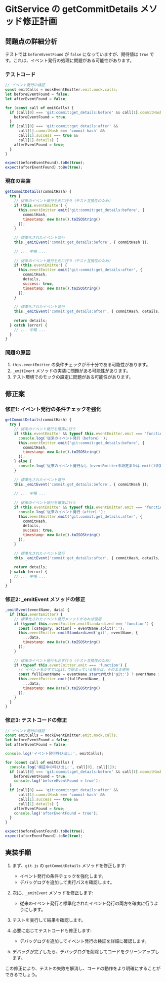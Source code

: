 # GitService の getCommitDetails メソッド修正計画

## 問題点の詳細分析

テストでは `beforeEventFound` が `false` になっていますが、期待値は `true` です。これは、イベント発行の処理に問題がある可能性があります。

### テストコード

```javascript
// イベント発行の検証
const emitCalls = mockEventEmitter.emit.mock.calls;
let beforeEventFound = false;
let afterEventFound = false;

for (const call of emitCalls) {
  if (call[0] === 'git:commit:get_details:before' && call[1].commitHash === 'commit-hash') {
    beforeEventFound = true;
  }
  if (call[0] === 'git:commit:get_details:after' &&
      call[1].commitHash === 'commit-hash' &&
      call[1].success === true &&
      call[1].details) {
    afterEventFound = true;
  }
}

expect(beforeEventFound).toBe(true);
expect(afterEventFound).toBe(true);
```

### 現在の実装

```javascript
getCommitDetails(commitHash) {
  try {
    // 従来のイベント発行を先に行う（テスト互換性のため）
    if (this.eventEmitter) {
      this.eventEmitter.emit('git:commit:get_details:before', {
        commitHash,
        timestamp: new Date().toISOString()
      });
    }
    
    // 標準化されたイベント発行
    this._emitEvent('commit:get_details:before', { commitHash });
    
    // ... 中略 ...
    
    // 従来のイベント発行を先に行う（テスト互換性のため）
    if (this.eventEmitter) {
      this.eventEmitter.emit('git:commit:get_details:after', {
        commitHash,
        details,
        success: true,
        timestamp: new Date().toISOString()
      });
    }
    
    // 標準化されたイベント発行
    this._emitEvent('commit:get_details:after', { commitHash, details, success: true });
    
    return details;
  } catch (error) {
    // ... 中略 ...
  }
}
```

### 問題の原因

1. `this.eventEmitter` の条件チェックが不十分である可能性があります。
2. `_emitEvent` メソッドの実装に問題がある可能性があります。
3. テスト環境でのモックの設定に問題がある可能性があります。

## 修正案

### 修正1: イベント発行の条件チェックを強化

```javascript
getCommitDetails(commitHash) {
  try {
    // 従来のイベント発行を確実に行う
    if (this.eventEmitter && typeof this.eventEmitter.emit === 'function') {
      console.log('従来のイベント発行（before）');
      this.eventEmitter.emit('git:commit:get_details:before', {
        commitHash,
        timestamp: new Date().toISOString()
      });
    } else {
      console.log('従来のイベント発行なし（eventEmitter未設定または.emit()未実装）');
    }
    
    // 標準化されたイベント発行
    this._emitEvent('commit:get_details:before', { commitHash });
    
    // ... 中略 ...
    
    // 従来のイベント発行を確実に行う
    if (this.eventEmitter && typeof this.eventEmitter.emit === 'function') {
      console.log('従来のイベント発行（after）');
      this.eventEmitter.emit('git:commit:get_details:after', {
        commitHash,
        details,
        success: true,
        timestamp: new Date().toISOString()
      });
    }
    
    // 標準化されたイベント発行
    this._emitEvent('commit:get_details:after', { commitHash, details, success: true });
    
    return details;
  } catch (error) {
    // ... 中略 ...
  }
}
```

### 修正2: _emitEvent メソッドの修正

```javascript
_emitEvent(eventName, data) {
  if (this.eventEmitter) {
    // 標準化されたイベント発行メソッドがあれば使用
    if (typeof this.eventEmitter.emitStandardized === 'function') {
      const [category, action] = eventName.split(':');
      this.eventEmitter.emitStandardized('git', eventName, {
        ...data,
        timestamp: new Date().toISOString()
      });
    }
    
    // 従来のイベント発行も必ず行う（テスト互換性のため）
    if (typeof this.eventEmitter.emit === 'function') {
      // イベント名がすでにgit:で始まっている場合は、そのまま使用
      const fullEventName = eventName.startsWith('git:') ? eventName : `git:${eventName}`;
      this.eventEmitter.emit(fullEventName, {
        ...data,
        timestamp: new Date().toISOString()
      });
    }
  }
}
```

### 修正3: テストコードの修正

```javascript
// イベント発行の検証
const emitCalls = mockEventEmitter.emit.mock.calls;
let beforeEventFound = false;
let afterEventFound = false;

console.log('イベント発行呼び出し:', emitCalls);

for (const call of emitCalls) {
  console.log('検証中の呼び出し:', call[0], call[1]);
  if (call[0] === 'git:commit:get_details:before' && call[1].commitHash === 'commit-hash') {
    beforeEventFound = true;
    console.log('beforeEventFound = true');
  }
  if (call[0] === 'git:commit:get_details:after' &&
      call[1].commitHash === 'commit-hash' &&
      call[1].success === true &&
      call[1].details) {
    afterEventFound = true;
    console.log('afterEventFound = true');
  }
}

expect(beforeEventFound).toBe(true);
expect(afterEventFound).toBe(true);
```

## 実装手順

1. まず、`git.js` の `getCommitDetails` メソッドを修正します:
   - イベント発行の条件チェックを強化します。
   - デバッグログを追加して実行パスを確認します。

2. 次に、`_emitEvent` メソッドを修正します:
   - 従来のイベント発行と標準化されたイベント発行の両方を確実に行うようにします。

3. テストを実行して結果を確認します。

4. 必要に応じてテストコードも修正します:
   - デバッグログを追加してイベント発行の検証を詳細に確認します。

5. デバッグが完了したら、デバッグログを削除してコードをクリーンアップします。

この修正により、テストの失敗を解消し、コードの動作をより明確にすることができるでしょう。